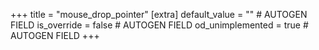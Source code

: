 +++
title = "mouse_drop_pointer"
[extra]
default_value = "" # AUTOGEN FIELD
is_override = false # AUTOGEN FIELD
od_unimplemented = true # AUTOGEN FIELD
+++